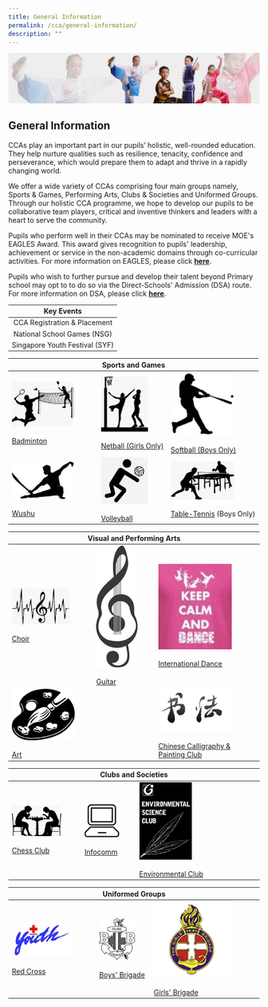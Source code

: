 ```yaml
---
title: General Information
permalink: /cca/general-information/
description: ""
---
```

![](/images/About%20Us/subbanner3.jpg)

## **General Information**


  

CCAs play an important part in our pupils’ holistic, well-rounded education. They help nurture qualities such as resilience, tenacity, confidence and perseverance, which would prepare them to adapt and thrive in a rapidly changing world.

  

We offer a wide variety of CCAs comprising four main groups namely, Sports & Games, Performing Arts, Clubs & Societies and Uniformed Groups. Through our holistic CCA programme, we hope to develop our pupils to be collaborative team players, critical and inventive thinkers and leaders with a heart to serve the community.

  

Pupils who perform well in their CCAs may be nominated to receive MOE's EAGLES Award. This award gives recognition to pupils' leadership, achievement or service in the non-academic domains through co-curricular activities. For more information on EAGLES, please click [**here**](https://www.moe.gov.sg/financial-matters/awards-scholarships/edusave-awards).

  

Pupils who wish to further pursue and develop their talent beyond Primary school may opt to to do so via the Direct-Schools' Admission (DSA) route. For more information on DSA, please click [**here**](https://www.moe.gov.sg/secondary/dsa).


<table>
<thead>
  <tr>
		<th><center>Key Events</center></th>
  </tr>
</thead>
<tbody>
  <tr>
    <td><center>CCA Registration &amp; Placement</center></td>
  </tr>
  <tr>
    <td><center>National School Games (NSG)</center></td>
  </tr>
  <tr>
    <td><center>Singapore Youth Festival (SYF)</center></td>
  </tr>
</tbody>
</table>

<table>
<thead>
  <tr>
		<th colspan="3"><center>Sports and Games</center></th>
  </tr>
</thead>
<tbody>
  <tr>
    <td><img src="/images/CCA/Badminton.jpeg" style="width:75%"><br><br><a href="https://staging.d26uzavxcoervm.amplifyapp.com/cca/sports-and-games/badminton/" target="_blank" rel="noopener noreferrer">Badminton</a></td>
    <td><img src="/images/CCA/Netball.jpeg" style="width:75%"><br><br><a href="https://staging.d26uzavxcoervm.amplifyapp.com/cca/sports-and-games/netball-girls-only/" target="_blank" rel="noopener noreferrer">Netball (Girls Only)</a></td>
    <td><img src="/images/CCA/Softball.jpg" style="width:75%"><br><br><a href="https://staging.d26uzavxcoervm.amplifyapp.com/cca/sports-and-games/softball-boys-only/" target="_blank" rel="noopener noreferrer">Softball (Boys Only)</a></td>
  </tr>
  <tr>
    <td><img src="/images/CCA/Wushu.jpeg" style="width:75%"><br><br><a href="https://staging.d26uzavxcoervm.amplifyapp.com/cca/sports-and-games/wushu/" target="_blank" rel="noopener noreferrer">Wushu</a><br></td>
    <td><img src="/images/CCA/Volleyball.jpeg" alt="Volleyball.jpeg" style="width:75%"><br><br><a href="https://staging.d26uzavxcoervm.amplifyapp.com/cca/sports-and-games/volleyball/" target="_blank" rel="noopener noreferrer">Volleyball</a><br></td>
    <td><img src="/images/CCA/Table%20Tennis.jpeg" alt="Table Tennis.jpeg" style="width:75%"><br><br><a href="https://staging.d26uzavxcoervm.amplifyapp.com/cca/sports-and-games/table-tennis/" target="_blank" rel="noopener noreferrer">Table-Tennis</a> (Boys Only)</td>
  </tr>
</tbody>
</table>


<table>
<thead>
  <tr>
		<th colspan="3"><center>Visual and Performing Arts</center></th>
  </tr>
</thead>
<tbody>
  <tr>
    <td><img src="/images/CCA/Choir.jpeg" style="width:75%"><br><br><a href="https://staging.d26uzavxcoervm.amplifyapp.com/cca/visual-and-performing-arts/choir/" target="_blank" rel="noopener noreferrer">Choir</a><br></td>
    <td><img src="/images/CCA/Guitar.jpeg" style="width:75%"><br><br><a href="https://staging.d26uzavxcoervm.amplifyapp.com/cca/visual-and-performing-arts/guitar/" target="_blank" rel="noopener noreferrer">Guitar</a><br></td>
    <td><img src="/images/CCA/Dance.jpeg" style="width:75%"><br><br><a href="https://staging.d26uzavxcoervm.amplifyapp.com/cca/visual-and-performing-arts/international-dance/" target="_blank" rel="noopener noreferrer">International Dance</a></td>
  </tr>
  <tr>
    <td colspan="2"><img src="/images/CCA/Art.jpg" style="width:45%"><br><br><a href="https://staging.d26uzavxcoervm.amplifyapp.com/cca/visual-and-performing-arts/art/" target="_blank" rel="noopener noreferrer">Art</a><br></td>
    <td><img src="/images/CCA/Chinese%20Calligraphy%20&%20Painting%20Club.jpg" style="width:75%"><br><br><a href="https://staging.d26uzavxcoervm.amplifyapp.com/cca/visual-and-performing-arts/chinese-calligraphy-and-painting/" target="_blank" rel="noopener noreferrer">Chinese Calligraphy &amp; Painting Club</a></td>
  </tr>
</tbody>
</table>


<table>
<thead>
  <tr>
		<th colspan="3"><center>Clubs and Societies</center></th>
  </tr>
</thead>
<tbody>
  <tr>
    <td><img src="/images/CCA/Chess%20Club.jpeg" style="width:75%"><br><br><a href="https://staging.d26uzavxcoervm.amplifyapp.com/cca/clubs-and-societies/chess-club/" target="_blank" rel="noopener noreferrer">Chess Club</a></td>
    <td><img src="/images/CCA/Infocomm%20Club.jpg" style="width:75%"><br><br><a href="https://staging.d26uzavxcoervm.amplifyapp.com/cca/clubs-and-societies/infocomm-club/" target="_blank" rel="noopener noreferrer">Infocomm</a><br></td>
    <td><img src="/images/CCA/Environmental%20Science%20Club.jpeg" style="width:45%"><br><br><a href="https://staging.d26uzavxcoervm.amplifyapp.com/cca/clubs-and-societies/environmental-club/" target="_blank" rel="noopener noreferrer">Environmental Club</a></td>
  </tr>
</tbody>
</table>

<table>
<thead>
  <tr>
		<th colspan="3"><center>Uniformed Groups</center></th>
  </tr>
</thead>
<tbody>
  <tr>
    <td><img src="/images/CCA/Red%20Cross.jpg" style="width:75%"><br><br><a href="https://staging.d26uzavxcoervm.amplifyapp.com/cca/uniformed-groups/red-cross/" target="_blank" rel="noopener noreferrer">Red Cross</a></td>
    <td><img src="/images/CCA/Boys%20Brigade.jpeg" style="width:75%"><br><br><a href="https://staging.d26uzavxcoervm.amplifyapp.com/cca/uniformed-groups/boys-brigade/" target="_blank" rel="noopener noreferrer">Boys' Brigade</a></td>
    <td><img src="/images/CCA/Girls%20Brigade.png" style="width:75%"><br><br><a href="https://staging.d26uzavxcoervm.amplifyapp.com/cca/uniformed-groups/girls-brigade/" target="_blank" rel="noopener noreferrer">Girls' Brigade</a></td>
  </tr>
</tbody>
</table>